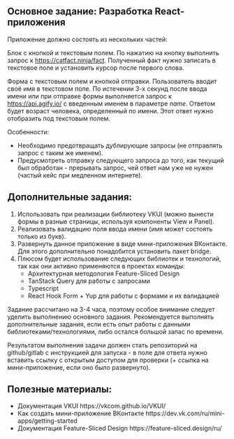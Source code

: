 ## Основное задание: Разработка React-приложения

Приложение должно состоять из нескольких частей:

Блок с кнопкой и текстовым полем. По нажатию на кнопку выполнить запрос к https://catfact.ninja/fact. Полученный факт нужно записать в текстовое поле и установить курсор после первого слова.

Форма с текстовым полем и кнопкой отправки. Пользователь вводит своё имя в текстовом поле. По истечении 3-х секунд после ввода имени или при отправке формы выполняется запрос к https://api.agify.io/ с введенным именем в параметре *name*. Ответом будет возраст человека, определенный по имени. Этот ответ нужно отобразить под текстовым полем.

Особенности:
<ul>
    <li>Необходимо предотвращать дублирующие запросы (не отправлять запрос с таким же именем).</li>
    <li>Предусмотреть отправку следующего запроса до того, как текущий был обработан - прерывать запрос, чей ответ нам уже не нужен (частый кейс при медленном интернете).</li>
</ul>

## Дополнительные задания:

1. Использовать при реализации библиотеку VKUI (можно вынести формы в разные страницы, используя компоненты View и Panel).
2. Реализовать валидацию поля ввода имени (имя может состоять только из букв).
3. Развернуть данное приложение в виде мини-приложения ВКонтакте. Для этого дополнительно понадобится установить пакет bridge.
4. Плюсом будет использование следующих библиотек и технологий, так как они активно применяются в проектах команды:
	* Архитектурная методология Feature-Sliced Design
    * TanStack Query для работы с запросами
    * Typescript
    * React Hook Form + Yup для работы с формами и их валидацией

Задание рассчитано на 3-4 часа, поэтому особое внимание следует уделить выполнению основного задания. Рекомендуется выполнять дополнительные задания, если есть опыт работы с данными библиотеками/технологиями, либо остался большой запас по времени.

Результатом выполнения задачи должен стать репозиторий на github/gitlab с инструкцией для запуска - в поле для ответа нужно вставить ссылку с открытым доступом для проверки (+ ссылка на мини-приложение, если оно было развернуто).

## Полезные материалы:

<ul>
    <li>Документация VKUI https://vkcom.github.io/VKUI/</li>
    <li>Как создать мини-приложение ВКонтакте https://dev.vk.com/ru/mini-apps/getting-started </li>
    <li>Документация Feature-Sliced Design https://feature-sliced.design/ru/ </li>
</ul>
